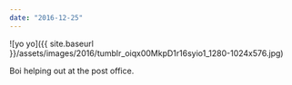 ```yaml
---
date: "2016-12-25"
---
```


![yo yo]({{ site.baseurl }}/assets/images/2016/tumblr_oiqx00MkpD1r16syio1_1280-1024x576.jpg)

Boi helping out at the post office.
